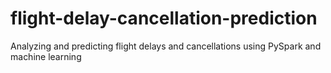 # flight-delay-cancellation-prediction
Analyzing and predicting flight delays and cancellations using PySpark and machine learning
